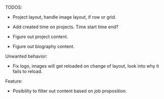 TODOS:

- Project layout, handle image layout, if row or grid.
- Add created time on projects. Time start time end?

- Figure out project content.
- Figure out biography content.

Unwanted behavior:

- Fix logo, images will get reloaded on change of layout, look into why it fails to reload.

Feature:

- Posibility to filter out content based on job proposition.
